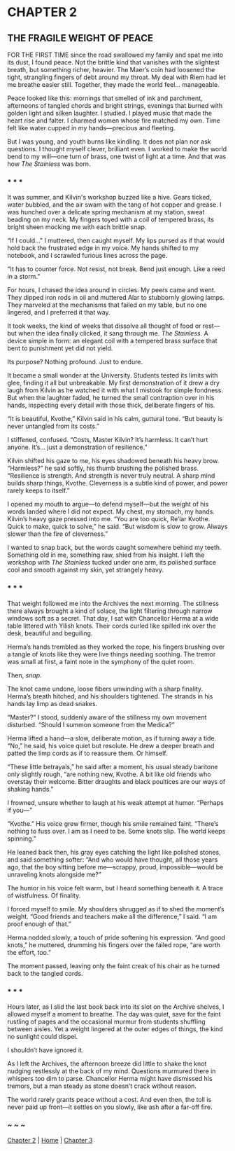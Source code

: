 # CHAPTER 2

## THE FRAGILE WEIGHT OF PEACE  

FOR THE FIRST TIME since the road swallowed my family and spat me into its dust, I found peace. Not the brittle kind that vanishes with the slightest breath, but something richer, heavier. The Maer’s coin had loosened the tight, strangling fingers of debt around my throat. My deal with Riem had let me breathe easier still. Together, they made the world feel... manageable.  

Peace looked like this: mornings that smelled of ink and parchment, afternoons of tangled chords and bright strings, evenings that burned with golden light and silken laughter. I studied. I played music that made the heart rise and falter. I charmed women whose fire matched my own. Time felt like water cupped in my hands—precious and fleeting.  

But I was young, and youth burns like kindling. It does not plan nor ask questions. I thought myself clever, brilliant even. I worked to make the world bend to my will—one turn of brass, one twist of light at a time. And that was how *The Stainless* was born.  

### * * *

It was summer, and Kilvin's workshop buzzed like a hive. Gears ticked, water bubbled, and the air swam with the tang of hot copper and grease. I was hunched over a delicate spring mechanism at my station, sweat beading on my neck. My fingers toyed with a coil of tempered brass, its bright sheen mocking me with each brittle snap.   

“If I could..." I muttered, then caught myself. My lips pursed as if that would hold back the frustrated edge in my voice. My hands shifted to my notebook, and I scrawled furious lines across the page.  

“It has to counter force. Not resist, not break. Bend just enough. Like a reed in a storm.”  

For hours, I chased the idea around in circles. My peers came and went. They dipped iron rods in oil and muttered Alar to stubbornly glowing lamps. They marveled at the mechanisms that failed on my table, but no one lingered, and I preferred it that way.  

It took weeks, the kind of weeks that dissolve all thought of food or rest—but when the idea finally clicked, it sang through me. *The Stainless.* A device simple in form: an elegant coil with a tempered brass surface that bent to punishment yet did not yield.  

Its purpose? Nothing profound. Just to endure.  

It became a small wonder at the University. Students tested its limits with glee, finding it all but unbreakable. My first demonstration of it drew a dry laugh from Kilvin as he watched it with what I mistook for simple fondness. But when the laughter faded, he turned the small contraption over in his hands, inspecting every detail with those thick, deliberate fingers of his.  

“It is beautiful, Kvothe,” Kilvin said in his calm, guttural tone. “But beauty is never untangled from its costs.”  

I stiffened, confused. “Costs, Master Kilvin? It’s harmless. It can’t hurt anyone. It’s... just a demonstration of resilience.”  

Kilvin shifted his gaze to me, his eyes shadowed beneath his heavy brow. “Harmless?” he said softly, his thumb brushing the polished brass. “Resilience is strength. And strength is never truly neutral. A sharp mind builds sharp things, Kvothe. Cleverness is a subtle kind of power, and power rarely keeps to itself.”  

I opened my mouth to argue—to defend myself—but the weight of his words landed where I did not expect. My chest, my stomach, my hands. Kilvin’s heavy gaze pressed into me. “You are too quick, Re’lar Kvothe. Quick to make, quick to solve,” he said. “But wisdom is slow to grow. Always slower than the fire of cleverness.”  

I wanted to snap back, but the words caught somewhere behind my teeth. Something old in me, something raw, shied from his insight. I left the workshop with *The Stainless* tucked under one arm, its polished surface cool and smooth against my skin, yet strangely heavy.  

### * * *

That weight followed me into the Archives the next morning. The stillness there always brought a kind of solace, the light filtering through narrow windows soft as a secret. That day, I sat with Chancellor Herma at a wide table littered with Yllish knots. Their cords curled like spilled ink over the desk, beautiful and beguiling.  

Herma’s hands trembled as they worked the rope, his fingers brushing over a tangle of knots like they were live things needing soothing. The tremor was small at first, a faint note in the symphony of the quiet room.  

Then, *snap*.  

The knot came undone, loose fibers unwinding with a sharp finality. Herma’s breath hitched, and his shoulders tightened. The strands in his hands lay limp as dead snakes.  

“Master?” I stood, suddenly aware of the stillness my own movement disturbed. “Should I summon someone from the Medica?”  

Herma lifted a hand—a slow, deliberate motion, as if turning away a tide. “No,” he said, his voice quiet but resolute. He drew a deeper breath and patted the limp cords as if to reassure them. Or himself.  

“These little betrayals,” he said after a moment, his usual steady baritone only slightly rough, “are nothing new, Kvothe. A bit like old friends who overstay their welcome. Bitter draughts and black poultices are our ways of shaking hands.”  

I frowned, unsure whether to laugh at his weak attempt at humor. “Perhaps if you—”  

“Kvothe.” His voice grew firmer, though his smile remained faint. “There’s nothing to fuss over. I am as I need to be. Some knots slip. The world keeps spinning.”  

He leaned back then, his gray eyes catching the light like polished stones, and said something softer: “And who would have thought, all those years ago, that the boy sitting before me—scrappy, proud, impossible—would be unraveling knots alongside me?”  

The humor in his voice felt warm, but I heard something beneath it. A trace of wistfulness. Of finality.  

I forced myself to smile. My shoulders shrugged as if to shed the moment’s weight. “Good friends and teachers make all the difference,” I said. “I am proof enough of that.”  

Herma nodded slowly, a touch of pride softening his expression. “And good knots,” he muttered, drumming his fingers over the failed rope, “are worth the effort, too.”  

The moment passed, leaving only the faint creak of his chair as he turned back to the tangled cords.  

### * * *

Hours later, as I slid the last book back into its slot on the Archive shelves, I allowed myself a moment to breathe. The day was quiet, save for the faint rustling of pages and the occasional murmur from students shuffling between aisles. Yet a weight lingered at the outer edges of things, the kind no sunlight could dispel.  

I shouldn’t have ignored it.  

As I left the Archives, the afternoon breeze did little to shake the knot nudging restlessly at the back of my mind. Questions murmured there in whispers too dim to parse. Chancellor Herma might have dismissed his tremors, but a man steady as stone doesn’t crack without reason.  

The world rarely grants peace without a cost. And even then, the toll is never paid up front—it settles on you slowly, like ash after a far-off fire. 

### ~ ~ ~

[Chapter 2](CHAPTER_02.md) | [Home](../) | [Chapter 3](CHAPTER_03.md)
